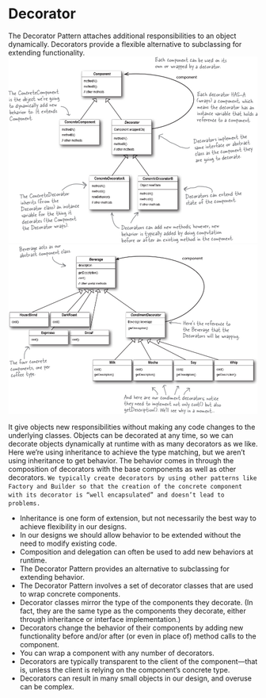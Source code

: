 # Decorator
The Decorator Pattern attaches additional responsibilities to an object dynamically. Decorators provide a flexible alternative to subclassing for extending functionality. ![alt text](image.png)
![alt text](image-1.png)

It give objects new responsibilities without making any code changes to the underlying classes. Objects can be decorated at any time, so we can decorate objects dynamically at runtime with as many decorators as we like. Here we’re using inheritance to achieve the type matching, but we aren’t using inheritance to get behavior. The behavior comes in through the composition of decorators with the base components as well as other decorators. `We typically create decorators by using other patterns like Factory and Builder so that the creation of the concrete component with its decorator is “well encapsulated” and doesn’t lead to problems.`

* Inheritance is one form of extension, but not necessarily the best way to achieve flexibility in our designs.
* In our designs we should allow behavior to be extended without the need to modify existing code.
* Composition and delegation can often be used to add new behaviors at runtime.
* The Decorator Pattern provides an alternative to subclassing for extending behavior.
* The Decorator Pattern involves a set of decorator classes that are used to wrap concrete components.
* Decorator classes mirror the type of the components they decorate. (In fact, they are the same type as the components they decorate, either through inheritance or interface implementation.)
* Decorators change the behavior of their components by adding new functionality before and/or after (or even in place of) method calls to the component.
* You can wrap a component with any number of decorators.
* Decorators are typically transparent to the client of the component—that is, unless the client is relying on the component’s concrete type.
* Decorators can result in many small objects in our design, and overuse can be complex.